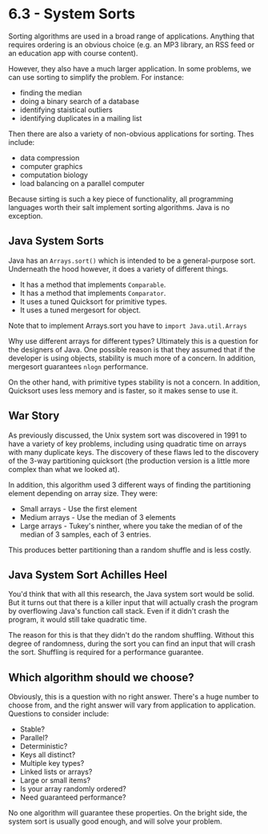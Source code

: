 # 6.3 - System Sorts

Sorting algorithms are used in a broad range of applications. Anything that requires ordering is an obvious choice (e.g. an MP3 library, an RSS feed or an education app with course content). 

However, they also have a much larger application. In some problems, we can use sorting to simplify the problem. For instance: 
* finding the median
* doing a binary search of a database
* identifying staistical outliers 
* identifying duplicates in a mailing list

Then there are also a variety of non-obvious applications for sorting. Thes include:
* data compression
* computer graphics
* computation biology
* load balancing on a parallel computer

Because sirting is such a key piece of functionality, all programming languages worth their salt implement sorting algorithms. Java is no exception.

## Java System Sorts

Java has an `Arrays.sort()` which is intended to be a general-purpose sort. Underneath the hood however, it does a variety of different things.
* It has a method that implements `Comparable`.
* It has a method that implements `Comparator`.
* It uses a tuned Quicksort for primitive types.
* It uses a tuned mergesort for object.

Note that to implement Arrays.sort you have to `import Java.util.Arrays`

Why use different arrays for different types? Ultimately this is a question for the designers of Java. One possible reason is that they assumed that if the developer is using objects, stability is much more of a concern. In addition, mergesort guarantees `nlogn` performance. 

On the other hand, with primitive types stability is not a concern. In addition, Quicksort uses less memory and is faster, so it makes sense to use it.

## War Story

As previously discussed, the Unix system sort was discovered in 1991 to have a variety of key problems, including using quadratic time on arrays with many duplicate keys. The discovery of these flaws led to the discovery of the 3-way partitioning quicksort (the production version is a little more complex than what we looked at).

In addition, this algorithm used 3 different ways of finding the partitioning element depending on array size. They were:
* Small arrays - Use the first element
* Medium arrays - Use the median of 3 elements
* Large arrays - Tukey's ninther, where you take the median of of the median of 3 samples, each of 3 entries.

This produces better partitioning than a random shuffle and is less costly.

## Java System Sort Achilles Heel

You'd think that with all this research, the Java system sort would be solid. But it turns out that there is a killer input that will actually crash the program by overflowing Java's function call stack. Even if it didn't crash the program, it would still take quadratic time.

The reason for this is that they didn't do the random shuffling. Without this degree of randomness, during the sort you can find an input that will crash the sort. Shuffling is required for a performance guarantee.

## Which algorithm should we choose?

Obviously, this is a question with no right answer. There's a huge number to choose from, and the right answer will vary from application to application. Questions to consider include:

* Stable?
* Parallel?
* Deterministic?
* Keys all distinct?
* Multiple key types?
* Linked lists or arrays?
* Large or small items?
* Is your array randomly ordered?
* Need guaranteed performance?

No one algorithm will guarantee these properties. On the bright side, the system sort is usually good enough, and will solve your problem.
